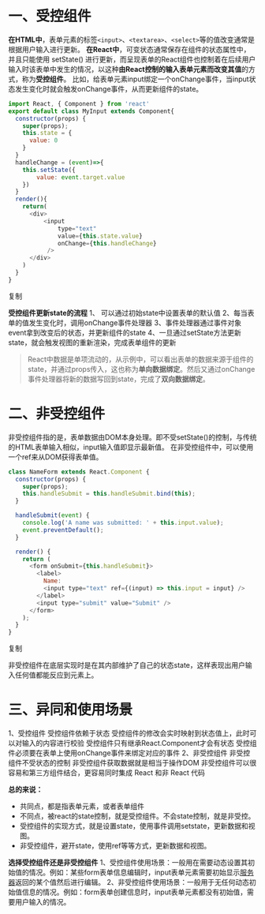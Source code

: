 # 一、受控组件

**在HTML中**，表单元素的标签`<input>`、`<textarea>`、`<select>`等的值改变通常是根据用户输入进行更新。 **在React中**，可变状态通常保存在组件的状态属性中，并且只能使用 setState() 进行更新，而呈现表单的React组件也控制着在后续用户输入时该表单中发生的情况，以这种**由React控制的输入表单元素而改变其值**的方式，称为**受控组件**。 比如，给表单元素input绑定一个onChange事件，当input状态发生变化时就会触发onChange事件，从而更新组件的state。

```javascript
import React, { Component } from 'react'
export default class MyInput extends Component{
  constructor(props) {
    super(props);
    this.state = {
      value: 0
    }
  }
  handleChange = (event)=>{
    this.setState({
        value: event.target.value
    })
  }
  render(){
    return(
      <div>
          <input
              type="text"
              value={this.state.value}
              onChange={this.handleChange}
           />
      </div>
    )
  }
}
```

复制

**受控组件更新state的流程** 1、 可以通过初始state中设置表单的默认值 2、每当表单的值发生变化时，调用onChange事件处理器 3、事件处理器通过事件对象event拿到改变后的状态，并更新组件的state 4、一旦通过setState方法更新state，就会触发视图的重新渲染，完成表单组件的更新

> React中数据是单项流动的，从示例中，可以看出表单的数据来源于组件的state，并通过props传入，这也称为**单向数据绑定**。然后又通过onChange事件处理器将新的数据写回到state，完成了**双向数据绑定**。

# 二、非受控组件

非受控组件指的是，表单数据由DOM本身处理。即不受setState()的控制，与传统的HTML表单输入相似，input输入值即显示最新值。 在非受控组件中，可以使用一个ref来从DOM获得表单值。

```javascript
class NameForm extends React.Component {
  constructor(props) {
    super(props);
    this.handleSubmit = this.handleSubmit.bind(this);
  }

  handleSubmit(event) {
    console.log('A name was submitted: ' + this.input.value);
    event.preventDefault();
  }

  render() {
    return (
      <form onSubmit={this.handleSubmit}>
        <label>
          Name:
          <input type="text" ref={(input) => this.input = input} />
        </label>
        <input type="submit" value="Submit" />
      </form>
    );
  }
}
```

复制

非受控组件在底层实现时是在其内部维护了自己的状态state，这样表现出用户输入任何值都能反应到元素上。

# 三、异同和使用场景

1、受控组件 受控组件依赖于状态 受控组件的修改会实时映射到状态值上，此时可以对输入的内容进行校验 受控组件只有继承React.Component才会有状态 受控组件必须要在表单上使用onChange事件来绑定对应的事件 2、非受控组件 非受控组件不受状态的控制 非受控组件获取数据就是相当于操作DOM 非受控组件可以很容易和第三方组件结合，更容易同时集成 React 和非 React 代码

**总的来说：**

-   共同点，都是指表单元素，或者表单组件
-   不同点，被react的state控制，就是受控组件。不会state控制，就是非受控。
-   受控组件的实现方式，就是设置state，使用事件调用setstate，更新数据和视图。
-   非受控组件，避开state，使用ref等等方式，更新数据和视图。

**选择受控组件还是非受控组件** 1、受控组件使用场景：一般用在需要动态设置其初始值的情况。例如：某些form表单信息编辑时，input表单元素需要初始显示[服务器](https://cloud.tencent.com/product/cvm?from=10680)返回的某个值然后进行编辑。 2、非受控组件使用场景：一般用于无任何动态初始值信息的情况。例如：form表单创建信息时，input表单元素都没有初始值，需要用户输入的情况。